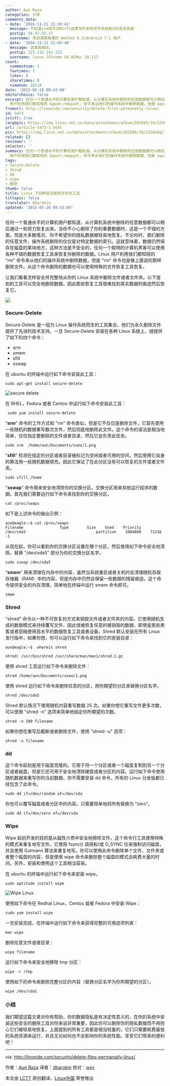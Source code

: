 ```yaml
---
author: Aun Raza
categories: 分享
comments_data:
- date: '2016-11-21 21:39:41'
  message: 不知道srm命令对Btrfs这类写时复制文件系统和SSD有没有效
  postip: 58.47.55.27
  username: 来自湖南常德的 WeChat 6.3|Android 7.1 用户
- date: '2016-11-21 21:45:48'
  message: 这事真难说。
  postip: 123.112.142.152
  username: linux [Chrome 54.0|Mac 10.11]
count:
  commentnum: 2
  favtimes: 7
  likes: 0
  sharetimes: 0
  viewnum: 16114
date: '2015-05-20 09:43:00'
editorchoice: false
excerpt: 任何一个普通水平的计算机用户都知道，从计算机系统中删除的任意数据都可以稍后通过一些努力恢复出来。当你不小心删除了你的重要数据时，这是一个不错的方案。但是大多数情况，你不希望你的隐私数据被轻易地恢复。不论何时，我们删除的任意文件，操作系统删除的仅仅是对特定数据的索引。这就意味着，数据仍然保存在磁盘的某块地方，这种方法是不安全的，任何一个聪明的计算机黑客可以使用各种不错的数据恢复工具来恢复你删除的数据。Linux
  用户利用我们都知晓的 &quot;rm&quot; 命令来从他们的操作系统中删除数据，但是 &quot;rm&quot; 命令也是像上面说的那样
fromurl: http://linoxide.com/security/delete-files-permanatly-linux/
id: 5473
islctt: true
largepic: https://img.linux.net.cn/data/attachment/album/201505/19/225016qll0xpzpl3j740n7.jpg
url: /article-5473-1.html
pic: https://img.linux.net.cn/data/attachment/album/201505/19/225016qll0xpzpl3j740n7.jpg.thumb.jpg
related: []
reviewer: ''
selector: ''
summary: 任何一个普通水平的计算机用户都知道，从计算机系统中删除的任意数据都可以稍后通过一些努力恢复出来。当你不小心删除了你的重要数据时，这是一个不错的方案。但是大多数情况，你不希望你的隐私数据被轻易地恢复。不论何时，我们删除的任意文件，操作系统删除的仅仅是对特定数据的索引。这就意味着，数据仍然保存在磁盘的某块地方，这种方法是不安全的，任何一个聪明的计算机黑客可以使用各种不错的数据恢复工具来恢复你删除的数据。Linux
  用户利用我们都知晓的 &quot;rm&quot; 命令来从他们的操作系统中删除数据，但是 &quot;rm&quot; 命令也是像上面说的那样
tags:
- Secure-Delete
- Shred
- dd
- wipe
- 删除
thumb: false
title: Linux 下四种安全删除文件的工具
titlepic: false
translator: dbarobin
updated: '2015-05-20 09:43:00'
---
```


任何一个普通水平的计算机用户都知道，从计算机系统中删除的任意数据都可以稍后通过一些努力恢复出来。当你不小心删除了你的重要数据时，这是一个不错的方案。但是大多数情况，你不希望你的隐私数据被轻易地恢复。不论何时，我们删除的任意文件，操作系统删除的仅仅是对特定数据的索引。这就意味着，数据仍然保存在磁盘的某块地方，这种方法是不安全的，任何一个聪明的计算机黑客可以使用各种不错的数据恢复工具来恢复你删除的数据。Linux 用户利用我们都知晓的 "rm" 命令来从他们的操作系统中删除数据，但是 "rm" 命令也是像上面说的那样删除文件。从这个命令删除的数据也可以使用特殊的文件恢复工具恢复。


让我们看看怎样安全并完整地从你的 Linux 系统中删除文件或者文件夹。以下提到的工具可以完全地删除数据，因此那些恢复工具很难找到真实数据的痕迹然后恢复它。


![](/data/attachment/album/201505/19/225016qll0xpzpl3j740n7.jpg)


### Secure-Delete


Secure-Delete 是一组为 Linux 操作系统而生的工具集合，他们为永久删除文件提供了先进的技术支持。一旦 Secure-Delete 安装在各种 Linux 系统上，就提供了如下的四个命令：


* srm
* smem
* sfill
* sswap


在 ubuntu 的终端中运行如下命令安装此工具：



```
sudo apt-get install secure-delete

```

![secure delete](/data/attachment/album/201505/19/225021ilg5xg00ogn9xpdo.png)


在 RHEL，Fedora 或者 Centos 中运行如下命令安装此工具：



```
 sudo yum install secure-delete

```

“**srm**” 命令的工作方式和 "rm" 命令类似，但是它不仅仅是删除文件，它首先使用一些随机的数据重写数次文件，然后彻底地删除此文件。这个命令的语法是相当地简单，仅仅指定要删除的文件或者目录，然后它会负责此任务。



```
sudo srm  /home/aun/Documents/xueo/1.png

```

"**sfill**" 检测在指定的分区或者目录被标记为空闲或者可用的空间，然后使用它自身的算法用一些随机数据填充。因此它保证了在此分区没有可以恢复的文件或者文件夹。



```
sudo sfill /home

```

"**sswap**" 命令用来安全地清除你的交换分区。交换分区用来存放运行程序的数据。首先我们需要运行如下命令来找到你的交换分区。



```
cat /proc/swaps

```

如下是上述命令的输出示例：



```
aun@eagle:~$ cat /proc/swaps
Filename                Type        Size    Used    Priority
/dev/sda5                               partition    2084860    71216    -1

```

从现在起，你可以看到你的交换分区设置在哪个分区，然后使用如下命令安全地清除。替换 "/dev/sda5" 部分为你的交换分区名字。



```
sudo sswap /dev/sda5

```

“**smem**” 用来清理在内存中的内容，虽然当系统重启或者关机时会清理随机存取存储器（RAM）中的内容，但是内存中仍然会保留一些数据的残留痕迹。这个命令提供安全的内存清理，简单地在终端中运行 smem 命令即可。



```
smem

```

### Shred


"shred" 命令以一种不可恢复的方式来销毁文件或者文件夹的内容。它使用随机生成的数据模式来持续覆写文件，因此很难恢复任意的被销毁的数据，即使是那些黑客或者窃贼使用高水平的数据恢复工具或者设备。Shred 默认安装在所有 Linux 发行版中，如果你想，你可以运行如下命令来找到它的安装目录：



```
aun@eagle:~$  whereis shred

shred: /usr/bin/shred /usr/share/man/man1/shred.1.gz

```

使用 shred 工具运行如下命令来删除文件：



```
shred /home/aun/Documents/xueo/1.png

```

使用 shred 运行如下命令来删除任意的分区，用你期望的分区来替换分区名字。



```
shred /dev/sda5

```

Shred 默认情况下使用随机内容重写数据 25 次。如果你想它重写文件更多次数，可以使用 "shred -n" 选项来简单地指定你所期望的次数。



```
shred -n 100 filename

```

如果你想在重写后截断或者删除文件，使用 "shred -u" 选项：



```
shred -u filename

```

### dd


这个命令起初是用于磁盘克隆的。它用于将一个分区或者一个磁盘复制到另一个分区或者磁盘。但是它还可用于安全地清除硬盘或者分区的内容。运行如下命令使用随机数据来重写你的当前数据。你不需要安装 dd 命令，所有的 Linux 分发版都已经包含了此命令。



```
sudo dd if=/dev/random of=/dev/sda

```

你也可以覆写磁盘或者分区中的内容，只需要简单地将所有替换为 “zero”。



```
sudo dd if=/dev/zero of=/dev/sda

```

### Wipe


Wipe 起初开发的目的是从磁性介质中安全地擦除文件。这个命令行工具使用特殊的模式来重复地写文件。它使用 fsync() 调用和/或 O\_SYNC 位来强制访问磁盘，并且使用 Gutmann 算法来重复地写。你可以使用此命令删除单个文件、文件夹或者整个磁盘的内容，但是使用 wipe 命令来删除整个磁盘的模式会耗费大量的时间。另外，安装和使用这个工具相当容易。


在 ubuntu 的终端中运行如下命令来安装 wipe。



```
sudo aptitude install wipe

```

![Wipe Linux](/data/attachment/album/201505/19/225022eblvzubujbzvt8xd.png)


使用如下命令在 Redhat Linux，Centos 或者 Fedora 中安装 Wipe：



```
sudo yum install wipe

```

一旦安装完成，在终端中运行如下命令来获得完整的可用选项列表：



```
man wipe

```

删除任意文件或者目录：



```
wipe filename

```

运行如下命令来安全地移除 tmp 分区：



```
wipe -r /tmp

```

使用如下的命令来删除完整分区的内容（替换分区名字为你所期望的分区）。



```
wipe /dev/sda1

```

### 小结


我们期望这篇文章对你有帮助，你的数据隐私是有决定性意义的，在你的系统中安装这些安全的删除工具对你来说非常重要，因此你可以删除你的隐私数据而不用担心它们被轻易地恢复。上面提到的所有工具都是相当轻量的，它们只需要耗费最低的系统资源来运行，并且无论如何也不会影响你的系统性能。享受它们带来的便利吧！




---


via: <http://linoxide.com/security/delete-files-permanatly-linux/>


作者：[Aun Raza](http://linoxide.com/author/arunrz/) 译者：[dbarobin](https://github.com/dbarobin) 校对：[wxy](https://github.com/wxy)


本文由 [LCTT](https://github.com/LCTT/TranslateProject) 原创翻译，[Linux中国](http://linux.cn/) 荣誉推出